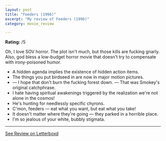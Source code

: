 ```yaml
---
layout: post
title: "Feeders (1996)"
excerpt: "My review of Feeders (1996)"
category: movie_review

---
```


**Rating:** /5

Oh, I love SOV horror. The plot isn't much, but those kills are fucking gnarly. Also, god bless a low-budget horror movie that doesn't try to compensate with irony-poisoned humor.

* A hidden agenda implies the existence of hidden action items.
* The things you put birdseed in are now in major motion pictures.
* — I hope that don't burn the fucking forest down. — That was Smokey's original catchphrase.
* I hate having spiritual awakenings triggered by the realization we're not alone in the cosmos!
* He's hunting for needlessly specific chyrons.
* C'mon, feeders — eat what you want, but eat what you take!
* It doesn't matter where they're going — they parked in a horrible place.
* I'm so jealous of your white, bubbly stigmata.


<hr>

[See Review on Letterboxd](https://boxd.it/9ejEvp)
